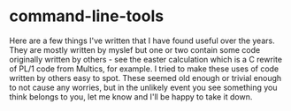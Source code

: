 # command-line-tools
Here are a few things I've written that I have found useful over the years.
They are mostly written by myslef but one or two contain some
code originally written by others - see the easter calculation which
is a C rewrite of PL/1 code from Multics, for example. I tried to make these
uses of code written by others easy to spot. These seemed old
enough or trivial enough to not cause any worries, but in the unlikely event
you see something you think belongs to you, let me know and I'll be
happy to take it down.

